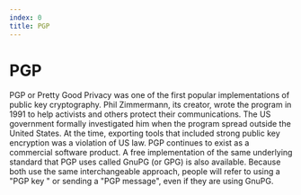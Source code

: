 ```yaml
---
index: 0
title: PGP
---
```

# PGP

PGP or Pretty Good Privacy was one of the first popular implementations of public key cryptography. Phil Zimmermann, its creator, wrote the program in 1991 to help activists and others protect their communications. The US government formally investigated him when the program spread outside the United States. At the time, exporting tools that included strong public key encryption was a violation of US law. PGP continues to exist as a commercial software product. A free implementation of the same underlying standard that PGP uses called GnuPG (or GPG) is also available. Because both use the same interchangeable approach, people will refer to using a "PGP key " or sending a "PGP message", even if they are using GnuPG.